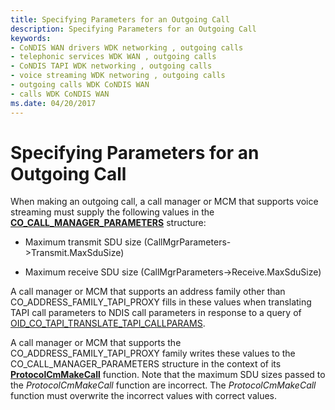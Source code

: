 ```yaml
---
title: Specifying Parameters for an Outgoing Call
description: Specifying Parameters for an Outgoing Call
keywords:
- CoNDIS WAN drivers WDK networking , outgoing calls
- telephonic services WDK WAN , outgoing calls
- CoNDIS TAPI WDK networking , outgoing calls
- voice streaming WDK networing , outgoing calls
- outgoing calls WDK CoNDIS WAN
- calls WDK CoNDIS WAN
ms.date: 04/20/2017
---
```


# Specifying Parameters for an Outgoing Call





When making an outgoing call, a call manager or MCM that supports voice streaming must supply the following values in the [**CO\_CALL\_MANAGER\_PARAMETERS**](/previous-versions/windows/hardware/network/ff545381(v=vs.85)) structure:

-   Maximum transmit SDU size (CallMgrParameters-&gt;Transmit.MaxSduSize)

-   Maximum receive SDU size (CallMgrParameters-&gt;Receive.MaxSduSize)

A call manager or MCM that supports an address family other than CO\_ADDRESS\_FAMILY\_TAPI\_PROXY fills in these values when translating TAPI call parameters to NDIS call parameters in response to a query of [OID\_CO\_TAPI\_TRANSLATE\_TAPI\_CALLPARAMS](./oid-co-tapi-translate-tapi-callparams.md).

A call manager or MCM that supports the CO\_ADDRESS\_FAMILY\_TAPI\_PROXY family writes these values to the CO\_CALL\_MANAGER\_PARAMETERS structure in the context of its [**ProtocolCmMakeCall**](/windows-hardware/drivers/ddi/ndis/nc-ndis-protocol_cm_make_call) function. Note that the maximum SDU sizes passed to the *ProtocolCmMakeCall* function are incorrect. The *ProtocolCmMakeCall* function must overwrite the incorrect values with correct values.

 

